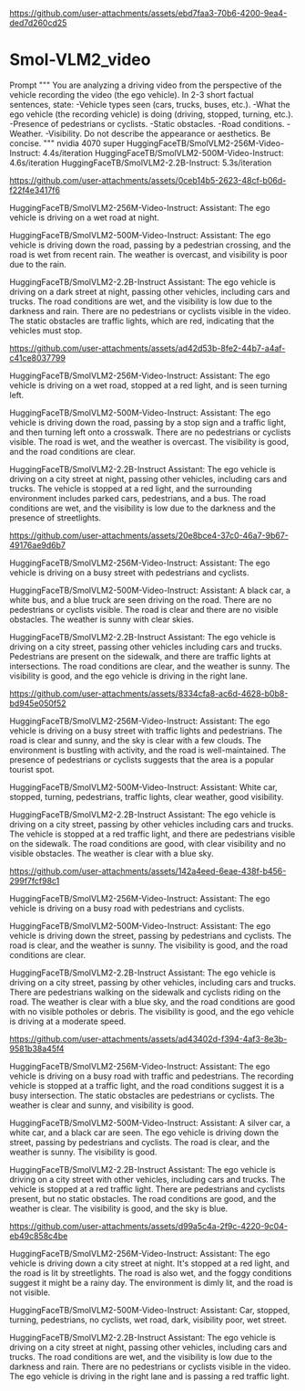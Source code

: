 
https://github.com/user-attachments/assets/ebd7faa3-70b6-4200-9ea4-ded7d260cd25
# Smol-VLM2_video


Prompt 
"""
You are analyzing a driving video from the perspective of the vehicle recording the video (the ego vehicle).
In 2-3 short factual sentences, state:
-Vehicle types seen (cars, trucks, buses, etc.).
-What the ego vehicle (the recording vehicle) is doing (driving, stopped, turning, etc.).
-Presence of pedestrians or cyclists.
-Static obstacles.
-Road conditions.
-Weather.
-Visibility.
Do not describe the appearance or aesthetics. Be concise.
"""
nvidia 4070 super 
HuggingFaceTB/SmolVLM2-256M-Video-Instruct: 4.4s/iteration
HuggingFaceTB/SmolVLM2-500M-Video-Instruct: 4.6s/iteration
HuggingFaceTB/SmolVLM2-2.2B-Instruct: 5.3s/iteration







https://github.com/user-attachments/assets/0ceb14b5-2623-48cf-b06d-f22f4e3417f6



HuggingFaceTB/SmolVLM2-256M-Video-Instruct:
Assistant: The ego vehicle is driving on a wet road at night.

HuggingFaceTB/SmolVLM2-500M-Video-Instruct:
Assistant: The ego vehicle is driving down the road, passing by a pedestrian crossing, and the road is wet from recent rain. The weather is overcast, and visibility is poor due to the rain.

HuggingFaceTB/SmolVLM2-2.2B-Instruct
Assistant: The ego vehicle is driving on a dark street at night, passing other vehicles, including cars and trucks. The road conditions are wet, and the visibility is low due to the darkness and rain. There are no pedestrians or cyclists visible in the video. The static obstacles are traffic lights, which are red, indicating that the vehicles must stop.





https://github.com/user-attachments/assets/ad42d53b-8fe2-44b7-a4af-c41ce8037799


HuggingFaceTB/SmolVLM2-256M-Video-Instruct:
Assistant: The ego vehicle is driving on a wet road, stopped at a red light, and is seen turning left.

HuggingFaceTB/SmolVLM2-500M-Video-Instruct:
Assistant: The ego vehicle is driving down the road, passing by a stop sign and a traffic light, and then turning left onto a crosswalk. There are no pedestrians or cyclists visible. The road is wet, and the weather is overcast. The visibility is good, and the road conditions are clear.

HuggingFaceTB/SmolVLM2-2.2B-Instruct
Assistant: The ego vehicle is driving on a city street at night, passing other vehicles, including cars and trucks. The vehicle is stopped at a red light, and the surrounding environment includes parked cars, pedestrians, and a bus. The road conditions are wet, and the visibility is low due to the darkness and the presence of streetlights.





https://github.com/user-attachments/assets/20e8bce4-37c0-46a7-9b67-49176ae9d6b7


HuggingFaceTB/SmolVLM2-256M-Video-Instruct:
Assistant: The ego vehicle is driving on a busy street with pedestrians and cyclists.

HuggingFaceTB/SmolVLM2-500M-Video-Instruct:
Assistant: A black car, a white bus, and a blue truck are seen driving on the road. There are no pedestrians or cyclists visible. The road is clear and there are no visible obstacles. The weather is sunny with clear skies.

HuggingFaceTB/SmolVLM2-2.2B-Instruct
Assistant: The ego vehicle is driving on a city street, passing other vehicles including cars and trucks. Pedestrians are present on the sidewalk, and there are traffic lights at intersections. The road conditions are clear, and the weather is sunny. The visibility is good, and the ego vehicle is driving in the right lane.





https://github.com/user-attachments/assets/8334cfa8-ac6d-4628-b0b8-bd945e050f52


HuggingFaceTB/SmolVLM2-256M-Video-Instruct:
Assistant: The ego vehicle is driving on a busy street with traffic lights and pedestrians. The road is clear and sunny, and the sky is clear with a few clouds. The environment is bustling with activity, and the road is well-maintained. The presence of pedestrians or cyclists suggests that the area is a popular tourist spot.

HuggingFaceTB/SmolVLM2-500M-Video-Instruct:
Assistant: White car, stopped, turning, pedestrians, traffic lights, clear weather, good visibility.

HuggingFaceTB/SmolVLM2-2.2B-Instruct
Assistant: The ego vehicle is driving on a city street, passing by other vehicles including cars and trucks. The vehicle is stopped at a red traffic light, and there are pedestrians visible on the sidewalk. The road conditions are good, with clear visibility and no visible obstacles. The weather is clear with a blue sky.





https://github.com/user-attachments/assets/142a4eed-6eae-438f-b456-299f7fcf98c1


HuggingFaceTB/SmolVLM2-256M-Video-Instruct:
Assistant: The ego vehicle is driving on a busy road with pedestrians and cyclists.

HuggingFaceTB/SmolVLM2-500M-Video-Instruct:
Assistant: The ego vehicle is driving down the street, passing by pedestrians and cyclists. The road is clear, and the weather is sunny. The visibility is good, and the road conditions are clear.

HuggingFaceTB/SmolVLM2-2.2B-Instruct
Assistant: The ego vehicle is driving on a city street, passing by other vehicles, including cars and trucks. There are pedestrians walking on the sidewalk and cyclists riding on the road. The weather is clear with a blue sky, and the road conditions are good with no visible potholes or debris. The visibility is good, and the ego vehicle is driving at a moderate speed.





https://github.com/user-attachments/assets/ad43402d-f394-4af3-8e3b-9581b38a45f4


HuggingFaceTB/SmolVLM2-256M-Video-Instruct:
Assistant: The ego vehicle is driving on a busy road with traffic and pedestrians. The recording vehicle is stopped at a traffic light, and the road conditions suggest it is a busy intersection. The static obstacles are pedestrians or cyclists. The weather is clear and sunny, and visibility is good.

HuggingFaceTB/SmolVLM2-500M-Video-Instruct:
Assistant: A silver car, a white car, and a black car are seen. The ego vehicle is driving down the street, passing by pedestrians and cyclists. The road is clear, and the weather is sunny. The visibility is good.

HuggingFaceTB/SmolVLM2-2.2B-Instruct
Assistant: The ego vehicle is driving on a city street with other vehicles, including cars and trucks. The vehicle is stopped at a red traffic light. There are pedestrians and cyclists present, but no static obstacles. The road conditions are good, and the weather is clear. The visibility is good, and the sky is blue.





https://github.com/user-attachments/assets/d99a5c4a-2f9c-4220-9c04-eb49c858c4be


HuggingFaceTB/SmolVLM2-256M-Video-Instruct:
Assistant: The ego vehicle is driving down a city street at night. It's stopped at a red light, and the road is lit by streetlights. The road is also wet, and the foggy conditions suggest it might be a rainy day. The environment is dimly lit, and the road is not visible.

HuggingFaceTB/SmolVLM2-500M-Video-Instruct:
Assistant: Car, stopped, turning, pedestrians, no cyclists, wet road, dark, visibility poor, wet street.

HuggingFaceTB/SmolVLM2-2.2B-Instruct
Assistant: The ego vehicle is driving on a city street at night, passing other vehicles, including cars and trucks. The road conditions are wet, and the visibility is low due to the darkness and rain. There are no pedestrians or cyclists visible in the video. The ego vehicle is driving in the right lane and is passing a red traffic light.


